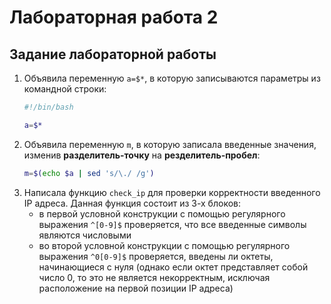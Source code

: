# Лабораторная работа 2

## Задание лабораторной работы

1. Объявила переменную `a=$*`, в которую записываются параметры из командной строки:
   ```bash
   #!/bin/bash

   a=$*
   ```
2. Объявила переменную `m`, в которую записала введенные значения, изменив **разделитель-точку** на **резделитель-пробел**:
   ```bash
   m=$(echo $a | sed 's/\./ /g')
   ```
3. Написала функцию `check_ip` для проверки корректности введенного IP адреса. Данная функция состоит из 3-х блоков:
   - в первой условной конструкции с помощью регулярного выражения `^[0-9]$` проверяется, что все введенные символы являются числовыми
   - во второй условной конструкции с помощью регулярного выражения `^0[0-9]$` проверяется, введены ли октеты, начинающиеся с нуля (однако если октет представляет собой число 0, то это не является некорректным, исключая расположение на первой позиции IP адреса)
